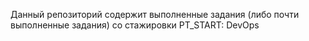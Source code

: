Данный репозиторий содержит выполненные задания (либо почти выполненные задания) со стажировки PT_START: DevOps
